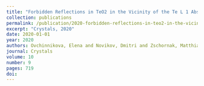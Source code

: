 ```yaml
---
title: "Forbidden Reflections in TeO2 in the Vicinity of the Te L 1 Absorption Edge"
collection: publications
permalink: /publication/2020-forbidden-reflections-in-teo2-in-the-vicinity-of-t/
excerpt: "Crystals, 2020"
date: 2020-01-01
year: 2020
authors: Ovchinnikova, Elena and Novikov, Dmitri and Zschornak, Matthias and Kulikov, Anton and Kozlovskaya, Ksenia and Dmitrienko, Vladimir and Oreshko, Alexey and Blagov, Alexander and Mukhamedzhanov, Enver and Marchenkov, Nikita and others
journal: Crystals
volume: 10
number: 9
pages: 719
doi: 
---
```

